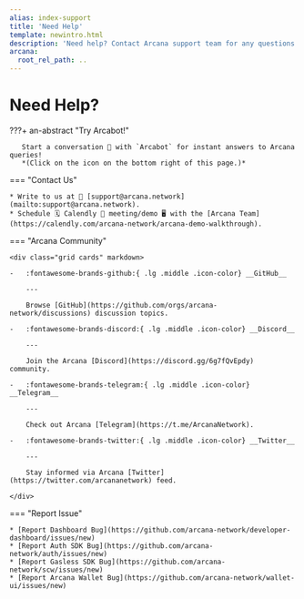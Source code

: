 ```yaml
---
alias: index-support
title: 'Need Help'
template: newintro.html
description: 'Need help? Contact Arcana support team for any questions. We are happy to help!'
arcana:
  root_rel_path: ..
---
```


# Need Help?

???+ an-abstract "Try Arcabot!"

       Start a conversation 💬 with `Arcabot` for instant answers to Arcana queries!
       *(Click on the icon on the bottom right of this page.)*

=== "Contact Us" 

    * Write to us at 📨 [support@arcana.network](mailto:support@arcana.network). 
    * Schedule 🗓️ Calendly 🤝 meeting/demo 🖥️ with the [Arcana Team](https://calendly.com/arcana-network/arcana-demo-walkthrough).

=== "Arcana Community"

    <div class="grid cards" markdown>

    -   :fontawesome-brands-github:{ .lg .middle .icon-color} __GitHub__

        ---

        Browse [GitHub](https://github.com/orgs/arcana-network/discussions) discussion topics. 

    -   :fontawesome-brands-discord:{ .lg .middle .icon-color} __Discord__

        ---

        Join the Arcana [Discord](https://discord.gg/6g7fQvEpdy) community.

    -   :fontawesome-brands-telegram:{ .lg .middle .icon-color} __Telegram__

        ---

        Check out Arcana [Telegram](https://t.me/ArcanaNetwork).

    -   :fontawesome-brands-twitter:{ .lg .middle .icon-color} __Twitter__

        ---

        Stay informed via Arcana [Twitter](https://twitter.com/arcananetwork) feed.

    </div>

=== "Report Issue"

    * [Report Dashboard Bug](https://github.com/arcana-network/developer-dashboard/issues/new)
    * [Report Auth SDK Bug](https://github.com/arcana-network/auth/issues/new)
    * [Report Gasless SDK Bug](https://github.com/arcana-network/scw/issues/new)
    * [Report Arcana Wallet Bug](https://github.com/arcana-network/wallet-ui/issues/new)